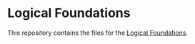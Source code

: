 # Logical Foundations

This repository contains the files for the [Logical
Foundations](https://softwarefoundations.cis.upenn.edu/lf-current/index.html).
